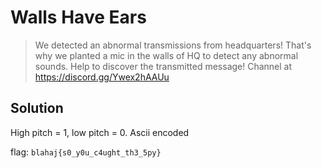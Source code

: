 # Walls Have Ears
> We detected an abnormal transmissions from headquarters! That's why we planted a mic in the walls of HQ to detect any abnormal sounds. Help to discover the transmitted message! Channel at https://discord.gg/Ywex2hAAUu

## Solution
High pitch = 1, low pitch = 0. Ascii encoded

flag: `blahaj{s0_y0u_c4ught_th3_5py}`